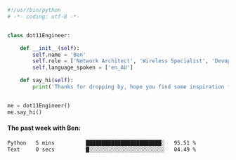 ```python
#!/usr/bin/python
# -*- coding: utf-8 -*-


class dot11Engineer:

    def __init__(self):
        self.name = 'Ben'
        self.role = ['Network Architect', 'Wireless Specialist', 'Devops Engineer']
        self.language_spoken = ['en_AU']

    def say_hi(self):
        print('Thanks for dropping by, hope you find some inspiration from my work.')


me = dot11Engineer()
me.say_hi()
```

#### The past week with Ben:
<!--START_SECTION:waka-->

```txt
Python   5 mins          ████████████████████████░   95.51 %
Text     0 secs          █░░░░░░░░░░░░░░░░░░░░░░░░   04.49 %
```

<!--END_SECTION:waka-->  



